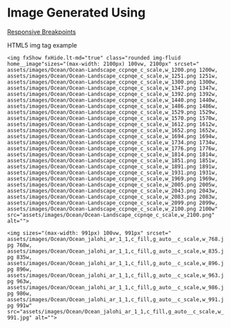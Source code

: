 # Image Generated Using

[Responsive Breakpoints](https://www.responsivebreakpoints.com/)

HTML5 img tag example

`<img fxShow fxHide.lt-md="true" class="rounded img-fluid home__image"sizes="(max-width: 2100px) 100vw, 2100px" srcset=" assets/images/Ocean/Ocean-Landscape_ccpnqe_c_scale,w_1200.png 1200w, assets/images/Ocean/Ocean-Landscape_ccpnqe_c_scale,w_1251.png 1251w, assets/images/Ocean/Ocean-Landscape_ccpnqe_c_scale,w_1300.png 1300w, assets/images/Ocean/Ocean-Landscape_ccpnqe_c_scale,w_1347.png 1347w, assets/images/Ocean/Ocean-Landscape_ccpnqe_c_scale,w_1392.png 1392w, assets/images/Ocean/Ocean-Landscape_ccpnqe_c_scale,w_1440.png 1440w, assets/images/Ocean/Ocean-Landscape_ccpnqe_c_scale,w_1486.png 1486w, assets/images/Ocean/Ocean-Landscape_ccpnqe_c_scale,w_1529.png 1529w, assets/images/Ocean/Ocean-Landscape_ccpnqe_c_scale,w_1570.png 1570w, assets/images/Ocean/Ocean-Landscape_ccpnqe_c_scale,w_1612.png 1612w, assets/images/Ocean/Ocean-Landscape_ccpnqe_c_scale,w_1652.png 1652w, assets/images/Ocean/Ocean-Landscape_ccpnqe_c_scale,w_1694.png 1694w, assets/images/Ocean/Ocean-Landscape_ccpnqe_c_scale,w_1734.png 1734w, assets/images/Ocean/Ocean-Landscape_ccpnqe_c_scale,w_1776.png 1776w, assets/images/Ocean/Ocean-Landscape_ccpnqe_c_scale,w_1814.png 1814w, assets/images/Ocean/Ocean-Landscape_ccpnqe_c_scale,w_1851.png 1851w, assets/images/Ocean/Ocean-Landscape_ccpnqe_c_scale,w_1891.png 1891w, assets/images/Ocean/Ocean-Landscape_ccpnqe_c_scale,w_1931.png 1931w, assets/images/Ocean/Ocean-Landscape_ccpnqe_c_scale,w_1969.png 1969w, assets/images/Ocean/Ocean-Landscape_ccpnqe_c_scale,w_2005.png 2005w, assets/images/Ocean/Ocean-Landscape_ccpnqe_c_scale,w_2043.png 2043w, assets/images/Ocean/Ocean-Landscape_ccpnqe_c_scale,w_2083.png 2083w, assets/images/Ocean/Ocean-Landscape_ccpnqe_c_scale,w_2099.png 2099w, assets/images/Ocean/Ocean-Landscape_ccpnqe_c_scale,w_2100.png 2100w" src="assets/images/Ocean/Ocean-Landscape_ccpnqe_c_scale,w_2100.png" alt="">`

`<img sizes="(max-width: 991px) 100vw, 991px" srcset=" assets/images/Ocean/Ocean_jalohi_ar_1_1,c_fill,g_auto__c_scale,w_768.jpg 768w, assets/images/Ocean/Ocean_jalohi_ar_1_1,c_fill,g_auto__c_scale,w_835.jpg 835w, assets/images/Ocean/Ocean_jalohi_ar_1_1,c_fill,g_auto__c_scale,w_896.jpg 896w, assets/images/Ocean/Ocean_jalohi_ar_1_1,c_fill,g_auto__c_scale,w_963.jpg 963w, assets/images/Ocean/Ocean_jalohi_ar_1_1,c_fill,g_auto__c_scale,w_986.jpg 986w, assets/images/Ocean/Ocean_jalohi_ar_1_1,c_fill,g_auto__c_scale,w_991.jpg 991w" src="assets/images/Ocean/Ocean_jalohi_ar_1_1,c_fill,g_auto__c_scale,w_991.jpg" alt="">`

<img
sizes="(max-width: 1306px) 100vw, 1306px"
srcset="
assets/images/Ocean/Ocean-M_sycdbn_ar_1_1,c_fill,g_auto__c_scale,w_992.jpg 992w,
assets/images/Ocean/Ocean-M_sycdbn_ar_1_1,c_fill,g_auto__c_scale,w_1042.jpg 1042w,
assets/images/Ocean/Ocean-M_sycdbn_ar_1_1,c_fill,g_auto__c_scale,w_1091.jpg 1091w,
assets/images/Ocean/Ocean-M_sycdbn_ar_1_1,c_fill,g_auto__c_scale,w_1137.jpg 1137w,
assets/images/Ocean/Ocean-M_sycdbn_ar_1_1,c_fill,g_auto__c_scale,w_1185.jpg 1185w,
assets/images/Ocean/Ocean-M_sycdbn_ar_1_1,c_fill,g_auto__c_scale,w_1235.jpg 1235w,
assets/images/Ocean/Ocean-M_sycdbn_ar_1_1,c_fill,g_auto__c_scale,w_1280.jpg 1280w,
assets/images/Ocean/Ocean-M_sycdbn_ar_1_1,c_fill,g_auto__c_scale,w_1304.jpg 1304w,
assets/images/Ocean/Ocean-M_sycdbn_ar_1_1,c_fill,g_auto__c_scale,w_1306.jpg 1306w"
src="assets/images/Ocean/Ocean-M_sycdbn_ar_1_1,c_fill,g_auto__c_scale,w_1306.jpg"
alt="">

<img
sizes="(max-width: 991px) 100vw, 991px"
srcset="
assets/images/Ocean/Ocean-M_sycdbn_ar_1_1,c_fill,g_auto__c_scale,w_200.jpg 200w,
assets/images/Ocean/Ocean-M_sycdbn_ar_1_1,c_fill,g_auto__c_scale,w_356.jpg 356w,
assets/images/Ocean/Ocean-M_sycdbn_ar_1_1,c_fill,g_auto__c_scale,w_470.jpg 470w,
assets/images/Ocean/Ocean-M_sycdbn_ar_1_1,c_fill,g_auto__c_scale,w_567.jpg 567w,
assets/images/Ocean/Ocean-M_sycdbn_ar_1_1,c_fill,g_auto__c_scale,w_653.jpg 653w,
assets/images/Ocean/Ocean-M_sycdbn_ar_1_1,c_fill,g_auto__c_scale,w_727.jpg 727w,
assets/images/Ocean/Ocean-M_sycdbn_ar_1_1,c_fill,g_auto__c_scale,w_811.jpg 811w,
assets/images/Ocean/Ocean-M_sycdbn_ar_1_1,c_fill,g_auto__c_scale,w_872.jpg 872w,
assets/images/Ocean/Ocean-M_sycdbn_ar_1_1,c_fill,g_auto__c_scale,w_942.jpg 942w,
assets/images/Ocean/Ocean-M_sycdbn_ar_1_1,c_fill,g_auto__c_scale,w_978.jpg 978w,
assets/images/Ocean/Ocean-M_sycdbn_ar_1_1,c_fill,g_auto__c_scale,w_991.jpg 991w"
src="assets/images/Ocean/Ocean-M_sycdbn_ar_1_1,c_fill,g_auto__c_scale,w_991.jpg"
alt="">
